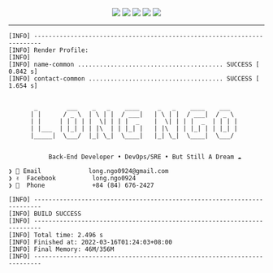 <p align="center">
  <img src="https://img.shields.io/badge/spring-%236DB33F.svg?style=for-the-badge&logo=spring&logoColor=white">
  <img src="https://img.shields.io/badge/MongoDB-%234ea94b.svg?style=for-the-badge&logo=mongodb&logoColor=white">
  <img src="https://img.shields.io/badge/gitlab%20ci-%23181717.svg?style=for-the-badge&logo=gitlab&logoColor=white">
  <img src="https://img.shields.io/badge/docker-%230db7ed.svg?style=for-the-badge&logo=docker&logoColor=white">
  <img src="https://img.shields.io/badge/AWS-%23FF9900.svg?style=for-the-badge&logo=amazon-aws&logoColor=white">
</p>

---

```plaintext
[INFO] ------------------------------------------------------------------------
[INFO] Render Profile:
[INFO] 
[INFO] name-common ........................................ SUCCESS [  0.842 s]
[INFO] contact-common ..................................... SUCCESS [  1.654 s]


       _        ___    _   _    ____     _   _    ____    ___  
      | |      / _ \  | \ | |  / ___|   | \ | |  / ___|  / _ \ 
      | |     | | | | |  \| | | |  _    |  \| | | |  _  | | | |
      | |___  | |_| | | |\  | | |_| |   | |\  | | |_| | | |_| |
      |_____|  \___/  |_| \_|  \____|   |_| \_|  \____|  \___/ 


           Back-End Developer • DevOps/SRE • But Still A Dream ☁️

❯ 📧 Email             long.ngo0924@gmail.com
❯ ✌️  Facebook          long.ngo0924
❯ 📱  Phone             +84 (84) 676-2427

[INFO] ------------------------------------------------------------------------
[INFO] BUILD SUCCESS
[INFO] ------------------------------------------------------------------------
[INFO] Total time: 2.496 s
[INFO] Finished at: 2022-03-16T01:24:03+08:00
[INFO] Final Memory: 46M/356M
[INFO] ------------------------------------------------------------------------
```

